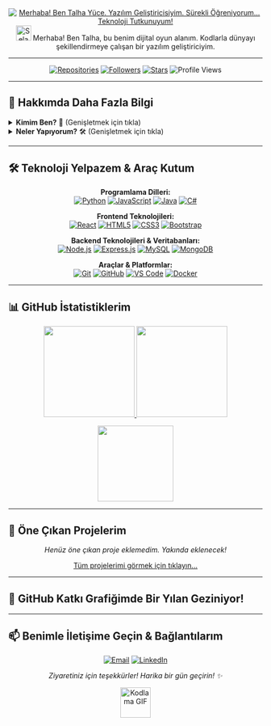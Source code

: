 <div align="center">
  <a href="https://github.com/talha-yce"> <!-- Kendi GitHub profil linkin -->
    <img src="https://readme-typing-svg.demolab.com?font=Fira+Code&weight=700&size=30&pause=1000&color=00C853¢er=true&vCenter=true&width=550&lines=Merhaba!+Ben+Talha+Yüce.;Yazılım+Geliştiricisiyim.;Sürekli+Öğreniyorum...;Teknoloji+Tutkunuyum!" alt="Merhaba! Ben Talha Yüce. Yazılım Geliştiricisiyim. Sürekli Öğreniyorum... Teknoloji Tutkunuyum!">
  </a>
</div>

<div align="center">
  <img src="https://raw.githubusercontent.com/MartinHeinz/MartinHeinz/master/wave.gif" width="30px" alt="Selamlama Eli"> Merhaba! Ben Talha, bu benim dijital oyun alanım. Kodlarla dünyayı şekillendirmeye çalışan bir yazılım geliştiriciyim.
</div>

---

<p align="center">
  <a href="https://github.com/talha-yce?tab=repositories">
    <img alt="Repositories" title="Tüm Repolarım" src="https://img.shields.io/github/repo-count/talha-yce?style=for-the-badge&logo=github&color=00C853&logoColor=white"/></a>
  <a href="https://github.com/talha-yce?tab=followers">
    <img alt="Followers" title="Beni Takip Et!" src="https://img.shields.io/github/followers/talha-yce?style=for-the-badge&logo=github&color=00C853&logoColor=white"/></a>
  <a href="https://github.com/talha-yce"> <!-- Yıldızları saymak için genel profil linki yeterli -->
    <img alt="Stars" title="Projelerime Yıldız Ver!" src="https://img.shields.io/github/stars/talha-yce?style=for-the-badge&logo=github&color=00C853&logoColor=white"/></a>
  <img src="https://komarev.com/ghpvc/?username=talha-yce&label=PROFİL+GÖRÜNTÜLEME&color=00C853&style=for-the-badge" alt="Profile Views" />
</p>

---

## 🚀 Hakkımda Daha Fazla Bilgi

<details>
  <summary><strong>Kimim Ben?</strong> 💭 (Genişletmek için tıkla)</summary>
  <br>
  <p>
    Ben Talha, teknolojiye ve yeniliğe tutkuyla bağlı bir <strong>Yazılım Mühendisliği</strong> öğrencisiyim. Algoritmaların büyülü dünyasında kaybolmayı, karmaşık problemleri kodlarla çözmeyi ve kullanıcı dostu uygulamalar geliştirmeyi seviyorum.
  </p>
  <ul>
    <li>🎓 <strong>Eğitim:</strong> Yazılım Mühendisliği (Devam Ediyor) - <em>[Buraya Üniversitenin Adını Yazabilirsin - Opsiyonel]</em></li>
    <li>💻 <strong>İlgi Alanları:</strong> Full-Stack Geliştirme, Yapay Zeka, Mobil Uygulamalar, Siber Güvenlik.</li>
    <li>🌱 <strong>Şu Anki Odak Noktam:</strong> <em>[Örneğin: React Native ile mobil uygulama geliştirme, Python ile makine öğrenmesi temelleri, vb. - Burayı Güncelle]</em></li>
    <li>💡 <strong>Felsefem:</strong> "Sürekli öğren, merak et ve bildiklerini paylaş."</li>
    <li>🌍 <strong>Diller:</strong> Türkçe (Ana Dil), İngilizce (<em>[Seviyen: Örn: B2, C1 vb. - Burayı Güncelle]</em>)</li>
  </ul>
</details>

<details>
  <summary><strong>Neler Yapıyorum?</strong> 🛠️ (Genişletmek için tıkla)</summary>
  <br>
  <p>
    Boş zamanlarımda yeni teknolojileri keşfetmek, açık kaynak projelere katkıda bulunmak veya kendi küçük projelerimi hayata geçirmekle meşgulüm. İşte üzerinde çalıştığım veya ilgilendiğim bazı alanlar:
  </p>
  <ul>
    <li>🌐 Web Geliştirme (Frontend & Backend)</li>
    <li>📱 Mobil Uygulama Geliştirme</li>
    <li>🤖 Yapay Zeka ve Makine Öğrenmesi Temelleri</li>
    <li>☁️ Bulut Teknolojileri ve DevOps Prensipleri</li>
    <li>🎮 Oyun Geliştirmeye Giriş (Hobi olarak)</li>
  </ul>
</details>

---

## 🛠️ Teknoloji Yelpazem & Araç Kutum

<div align="center">
  <p>
    <strong>Programlama Dilleri:</strong><br>
    <a href="https://www.python.org" target="_blank"><img src="https://img.shields.io/badge/Python-3776AB?style=for-the-badge&logo=python&logoColor=white" alt="Python"/></a>
    <a href="https://developer.mozilla.org/en-US/docs/Web/JavaScript" target="_blank"><img src="https://img.shields.io/badge/JavaScript-F7DF1E?style=for-the-badge&logo=javascript&logoColor=black" alt="JavaScript"/></a>
    <a href="https://www.java.com" target="_blank"><img src="https://img.shields.io/badge/Java-ED8B00?style=for-the-badge&logo=openjdk&logoColor=white" alt="Java"/></a>
    <a href="https://learn.microsoft.com/en-us/dotnet/csharp/" target="_blank"><img src="https://img.shields.io/badge/C%23-239120?style=for-the-badge&logo=c-sharp&logoColor=white" alt="C#"/></a>
    <!-- Buraya bildiğin diğer dilleri ekleyebilirsin -->
  </p>
  <p>
    <strong>Frontend Teknolojileri:</strong><br>
    <a href="https://reactjs.org/" target="_blank"><img src="https://img.shields.io/badge/React-61DAFB?style=for-the-badge&logo=react&logoColor=black" alt="React"/></a>
    <a href="https://developer.mozilla.org/en-US/docs/Web/HTML" target="_blank"><img src="https://img.shields.io/badge/HTML5-E34F26?style=for-the-badge&logo=html5&logoColor=white" alt="HTML5"/></a>
    <a href="https://developer.mozilla.org/en-US/docs/Web/CSS" target="_blank"><img src="https://img.shields.io/badge/CSS3-1572B6?style=for-the-badge&logo=css3&logoColor=white" alt="CSS3"/></a>
    <a href="https://getbootstrap.com" target="_blank"><img src="https://img.shields.io/badge/Bootstrap-563D7C?style=for-the-badge&logo=bootstrap&logoColor=white" alt="Bootstrap"/></a>
    <!-- Buraya bildiğin diğer frontend teknolojilerini ekleyebilirsin -->
  </p>
  <p>
    <strong>Backend Teknolojileri & Veritabanları:</strong><br>
    <a href="https://nodejs.org" target="_blank"><img src="https://img.shields.io/badge/Node.js-339933?style=for-the-badge&logo=node.js&logoColor=white" alt="Node.js"/></a>
    <a href="https://expressjs.com" target="_blank"><img src="https://img.shields.io/badge/Express.js-000000?style=for-the-badge&logo=express&logoColor=white" alt="Express.js"/></a>
    <a href="https://www.mysql.com/" target="_blank"><img src="https://img.shields.io/badge/MySQL-4479A1?style=for-the-badge&logo=mysql&logoColor=white" alt="MySQL"/></a>
    <a href="https://www.mongodb.com/" target="_blank"><img src="https://img.shields.io/badge/MongoDB-4EA94B?style=for-the-badge&logo=mongodb&logoColor=white" alt="MongoDB"/></a>
    <!-- Buraya bildiğin diğer backend ve veritabanı teknolojilerini ekleyebilirsin -->
  </p>
  <p>
    <strong>Araçlar & Platformlar:</strong><br>
    <a href="https://git-scm.com/" target="_blank"><img src="https://img.shields.io/badge/Git-F05032?style=for-the-badge&logo=git&logoColor=white" alt="Git"/></a>
    <a href="https://github.com/" target="_blank"><img src="https://img.shields.io/badge/GitHub-181717?style=for-the-badge&logo=github&logoColor=white" alt="GitHub"/></a>
    <a href="https://code.visualstudio.com/" target="_blank"><img src="https://img.shields.io/badge/VS_Code-007ACC?style=for-the-badge&logo=visual-studio-code&logoColor=white" alt="VS Code"/></a>
    <a href="https://www.docker.com/" target="_blank"><img src="https://img.shields.io/badge/Docker-2496ED?style=for-the-badge&logo=docker&logoColor=white" alt="Docker"/></a>
    <!-- Buraya kullandığın diğer araçları ve platformları ekleyebilirsin -->
  </p>
</div>

---

## 📊 GitHub İstatistiklerim

<p align="center">
  <a href="https://github.com/talha-yce">
    <img height="180em" src="https://github-readme-stats.vercel.app/api?username=talha-yce&show_icons=true&theme=radical&include_all_commits=true&count_private=true&hide_border=true&border_radius=10&card_width=495"/>
    <img height="180em" src="https://github-readme-stats.vercel.app/api/top-langs/?username=talha-yce&layout=compact&langs_count=8&theme=radical&hide_border=true&border_radius=10&card_width=320"/>
  </a>
</p>
<p align="center">
  <a href="https://github.com/talha-yce">
    <img height="150em" src="https://github-readme-streak-stats.herokuapp.com/?user=talha-yce&theme=radical&hide_border=true&border_radius=10&date_format=j%20M%5B%20Y%5D"/>
  </a>
</p>

<!-- WakaTime Entegrasyonu (Eğer WakaTime kullanıyorsan ve ayarladıysan)
<p align="center">
  <a href="https://wakatime.com/@SENIN_WAKATIME_KULLANICI_ADIN">
    <img src="https://github-readme-stats.vercel.app/api/wakatime?username=SENIN_WAKATIME_KULLANICI_ADIN&theme=radical&hide_border=true&border_radius=10&layout=compact" />
  </a>
</p>
-->

---

## 🌟 Öne Çıkan Projelerim

<!-- 
Projelerini buraya ekle. 
Örnek GitHub Pin:
[![Proje Adı](https://github-readme-stats.vercel.app/api/pin/?username=talha-yce&repo=PROJE_REPO_ADI&theme=radical&show_owner=true)](https://github.com/talha-yce/PROJE_REPO_ADI)

Aşağıdaki örnekleri kendi PUBLIC repolarınla değiştirmeyi unutma!
Eğer henüz pinlenecek projen yoksa bu bölümü silebilir veya yorum satırı yapabilirsin.
-->
<div align="center">

  <!-- Örnek Proje 1 (Kendi projenle değiştir) -->
  <!-- [![Proje 1 Adı](https://github-readme-stats.vercel.app/api/pin/?username=talha-yce&repo=SENIN_PROJE_REPO_ADIN_1&theme=radical&show_owner=true)](https://github.com/talha-yce/SENIN_PROJE_REPO_ADIN_1) -->
  
  <!-- Örnek Proje 2 (Kendi projenle değiştir) -->
  <!-- [![Proje 2 Adı](https://github-readme-stats.vercel.app/api/pin/?username=talha-yce&repo=SENIN_PROJE_REPO_ADIN_2&theme=radical&show_owner=true)](https://github.com/talha-yce/SENIN_PROJE_REPO_ADIN_2) -->
  
  <p><em>Henüz öne çıkan proje eklemedim. Yakında eklenecek!</em></p>
  <!-- Eğer projelerin varsa üstteki yorum satırlarını kaldırıp, "Henüz öne çıkan..." satırını silebilirsin. -->

</div>
<p align="center">
  <a href="https://github.com/talha-yce?tab=repositories">Tüm projelerimi görmek için tıklayın...</a>
</p>

---

## 🐍 GitHub Katkı Grafiğimde Bir Yılan Geziniyor!

<div align="center">
  <!-- 
    Yılan animasyonunu oluşturmak için: https://github.com/Platane/snk
    Aşağıdaki `src` linkini, kendi GitHub Actions ile oluşturduğun SVG dosyasıyla değiştirmelisin.
    Genellikle şuna benzer bir yapıda olur:
    https://raw.githubusercontent.com/talha-yce/talha-yce/output/github-contribution-grid-snake.svg
    VEYA
    https://raw.githubusercontent.com/talha-yce/talha-yce/main/dist/github-contribution-grid-snake.svg
    (Platane/snk reposundaki talimatlara göre değişir)
    
    Eğer henüz yılan animasyonunu ayarlamadıysan, aşağıdaki resim yerine bir placeholder veya yorum satırı kullanabilirsin.
  -->
  <picture>
    <source media="(prefers-color-scheme: dark)" srcset="https://raw.githubusercontent.com/talha-yce/talha-yce/output/github-contribution-grid-snake-dark.svg">
    <source media="(prefers-color-scheme: light)" srcset="https://raw.githubusercontent.com/talha-yce/talha-yce/output/github-contribution-grid-snake.svg">
    <img alt="github contribution grid snake animation" src="https://raw.githubusercontent.com/talha-yce/talha-yce/output/github-contribution-grid-snake.svg">
  </picture>
  <!-- Yukarıdaki linki KESİNLİKLE kendi oluşturduğun yılan SVG linki ile değiştirmelisin! -->
  <!-- Eğer yılan animasyonu hazır değilse, bu bölümü yorum satırı yapabilir veya aşağıdaki gibi bir not düşebilirsin: -->
  <!-- <p><em>Yılan animasyonum yakında burada olacak!</em></p> -->
</div>

---

## 📫 Benimle İletişime Geçin & Bağlantılarım

<p align="center">
  <a href="mailto:yucetalha00@gmail.com" target="_blank"><img alt="Email" src="https://img.shields.io/badge/Gmail-D14836?style=for-the-badge&logo=gmail&logoColor=white"></a>
  <a href="https://www.linkedin.com/in/SENIN-LINKEDIN-KULLANICIADIN/" target="_blank"><img alt="LinkedIn" src="https://img.shields.io/badge/LinkedIn-0077B5?style=for-the-badge&logo=linkedin&logoColor=white"></a>
  <!-- Diğer sosyal medya linklerini buraya ekleyebilirsin -->
  <!-- <a href="https://twitter.com/SENIN-TWITTER-KULLANICIADIN" target="_blank"><img alt="Twitter" src="https://img.shields.io/badge/Twitter-1DA1F2?style=for-the-badge&logo=twitter&logoColor=white"></a> -->
</p>

<p align="center">
  <em>Ziyaretiniz için teşekkürler! Harika bir gün geçirin! ✨</em>
</p>

<div align="center">
  <img src="https://media.giphy.com/media/LnQjpWaON8nhr21gsI/giphy.gif" width="60" alt="Kodlama GIF">
</div>
